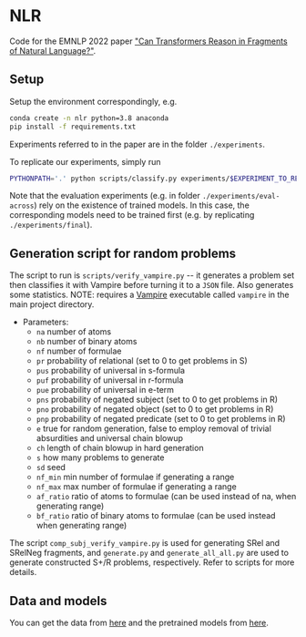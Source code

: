 # NLR

Code for the EMNLP 2022 paper ["Can Transformers Reason in Fragments of Natural Language?"](https://arxiv.org/pdf/2211.05417.pdf).

## Setup
Setup the environment correspondingly, e.g.

```bash
conda create -n nlr python=3.8 anaconda
pip install -f requirements.txt
```

Experiments referred to in the paper are in the folder `./experiments`.

To replicate our experiments, simply run

```bash
PYTHONPATH='.' python scripts/classify.py experiments/$EXPERIMENT_TO_REPLICATE
```

Note that the evaluation experiments (e.g. in folder `./experiments/eval-across`) rely on the existence of trained models. In this case, the corresponding models need to be trained first (e.g. by replicating `./experiments/final`).

## Generation script for random problems
The script to run is `scripts/verify_vampire.py` -- it generates a problem set then classifies it with Vampire
before turning it to a `JSON` file. Also generates some statistics. NOTE: requires a [Vampire](https://github.com/vprover/vampire) executable called `vampire`
in the main project directory.

- Parameters:
	- `na` number of atoms
	- `nb` number of binary atoms
	- `nf` number of formulae
	- `pr` probability of relational (set to 0 to get problems in S)
	- `pus` probability of universal in s-formula
	- `puf` probability of universal in r-formula
	- `pue` probability of universal in e-term
	- `pns` probability of negated subject (set to 0 to get problems in R)
	- `pno` probability of negated object (set to 0 to get problems in R)
	- `pnp` probability of negated predicate (set to 0 to get problems in R)
	- `e` true for random generation, false to employ removal of trivial absurdities and universal chain blowup
	- `ch` length of chain blowup in hard generation
	- `s` how many problems to generate
	- `sd` seed
    - `nf_min`  min number of formulae if generating a range
    - `nf_max`  max number of formulae if generating a range
    - `af_ratio` ratio of atoms to formulae (can be used instead of na, when generating range)
    - `bf_ratio` ratio of binary atoms to formulae (can be used instead when generating range)
    
The script `comp_subj_verify_vampire.py` is used for generating SRel and SRelNeg fragments, and `generate.py` and `generate_all_all.py` are used to generate constructed S+/R problems, respectively. Refer to scripts for more details.

## Data and models
You can get the data from [here](https://kant.cs.man.ac.uk/data/public/nlr/data.tar.gz) and the pretrained models from [here](https://kant.cs.man.ac.uk/data/public/nlr/models.tar.bz2).
